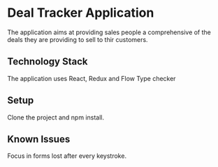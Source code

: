 # Deal Tracker Application
The application aims at providing sales people a comprehensive of the deals they are providing to sell to thir customers.

## Technology Stack
The application uses React, Redux and Flow Type checker

## Setup
Clone the project and npm install.

## Known Issues
Focus in forms lost after every keystroke.


